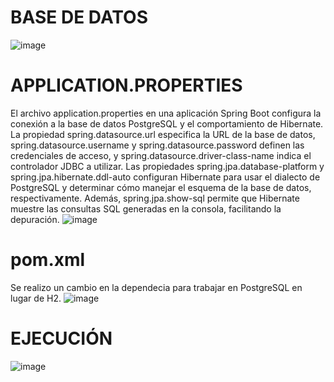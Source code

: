 # BASE DE DATOS
![image](https://github.com/PaulinaAnz25/Hotels_H2-a-Relacional/assets/147875196/424be7ed-0807-4946-84af-1e794ecee2dc)

# APPLICATION.PROPERTIES
El archivo application.properties en una aplicación Spring Boot configura la conexión a la base de datos PostgreSQL y el comportamiento de Hibernate. La propiedad spring.datasource.url especifica la URL de la base de datos, spring.datasource.username y spring.datasource.password definen las credenciales de acceso, y spring.datasource.driver-class-name indica el controlador JDBC a utilizar. Las propiedades spring.jpa.database-platform y spring.jpa.hibernate.ddl-auto configuran Hibernate para usar el dialecto de PostgreSQL y determinar cómo manejar el esquema de la base de datos, respectivamente. Además, spring.jpa.show-sql permite que Hibernate muestre las consultas SQL generadas en la consola, facilitando la depuración.
![image](https://github.com/PaulinaAnz25/Hotels_H2-a-Relacional/assets/147875196/8eba0ce8-e238-41c2-8649-f9ba7406dd56)

# pom.xml
Se realizo un cambio en la dependecia para trabajar en PostgreSQL en lugar de H2.
![image](https://github.com/PaulinaAnz25/Hotels_H2-a-Relacional/assets/147875196/f4714ef3-0abf-4186-80a3-769f08dda30b)

# EJECUCIÓN
![image](https://github.com/PaulinaAnz25/Hotels_H2-a-Relacional/assets/147875196/83ef5999-662c-4ffc-8df4-0e01cf2f08eb)
